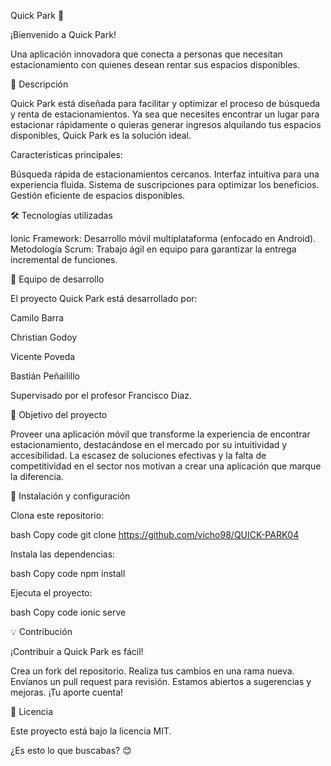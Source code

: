 Quick Park 🚗

¡Bienvenido a Quick Park!

Una aplicación innovadora que conecta a personas que necesitan estacionamiento con quienes desean rentar sus espacios disponibles.

🌟 Descripción

Quick Park está diseñada para facilitar y optimizar el proceso de búsqueda y renta de estacionamientos.
Ya sea que necesites encontrar un lugar para estacionar rápidamente o quieras generar ingresos alquilando tus espacios disponibles, Quick Park es la solución ideal.

Características principales:

Búsqueda rápida de estacionamientos cercanos.
Interfaz intuitiva para una experiencia fluida.
Sistema de suscripciones para optimizar los beneficios.
Gestión eficiente de espacios disponibles.

🛠️ Tecnologías utilizadas

Ionic Framework: Desarrollo móvil multiplataforma (enfocado en Android).
Metodología Scrum: Trabajo ágil en equipo para garantizar la entrega incremental de funciones.

🤝 Equipo de desarrollo

El proyecto Quick Park está desarrollado por:

Camilo Barra

Christian Godoy

Vicente Poveda

Bastián Peñailillo

Supervisado por el profesor Francisco Diaz.

📌 Objetivo del proyecto

Proveer una aplicación móvil que transforme la experiencia de encontrar estacionamiento, destacándose en el mercado por su intuitividad y accesibilidad.
La escasez de soluciones efectivas y la falta de competitividad en el sector nos motivan a crear una aplicación que marque la diferencia.

🚀 Instalación y configuración

Clona este repositorio:

bash
Copy code
git clone https://github.com/vicho98/QUICK-PARK04

Instala las dependencias:

bash
Copy code
npm install

Ejecuta el proyecto:

bash
Copy code
ionic serve

💡 Contribución

¡Contribuir a Quick Park es fácil!

Crea un fork del repositorio.
Realiza tus cambios en una rama nueva.
Envíanos un pull request para revisión.
Estamos abiertos a sugerencias y mejoras. ¡Tu aporte cuenta!


📄 Licencia

Este proyecto está bajo la licencia MIT.

¿Es esto lo que buscabas? 😊
